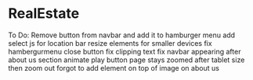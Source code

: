 # RealEstate

To Do:
Remove button from navbar and add it to hamburger menu
add select js for location bar
resize elements for smaller devices
fix hambergurmenu close button
fix clipping text
fix navbar appearing after about us section
animate play button
page stays zoomed after tablet size then zoom out
forgot to add element on top of image on about us
